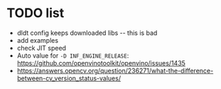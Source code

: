 # TODO list

+ dldt config keeps downloaded libs -- this is bad
+ add examples
+ check JIT speed
+ Auto value for `-D INF_ENGINE_RELEASE`: https://github.com/openvinotoolkit/openvino/issues/1435
+ https://answers.opencv.org/question/236271/what-the-difference-between-cv_version_status-values/
